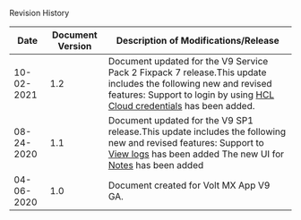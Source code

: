                             

Revision History

  
| **Date** | **Document Version** | **Description of Modifications/Release** |
| --- | --- | --- |
| 10-02-2021 | 1.2 | Document updated for the V9 Service Pack 2 Fixpack 7 release.This update includes the following new and revised features: Support to login by using [HCL Cloud credentials](FunctionalPreviewStarter.md#HCL_cloud) has been added. |
| 08-24-2020 | 1.1 | Document updated for the V9 SP1 release.This update includes the following new and revised features: Support to [View logs](Viewlogs.md) has been added The new UI for [Notes](Notes.md) has been added |
| 04-06-2020 | 1.0 | Document created for Volt MX App V9 GA. |
